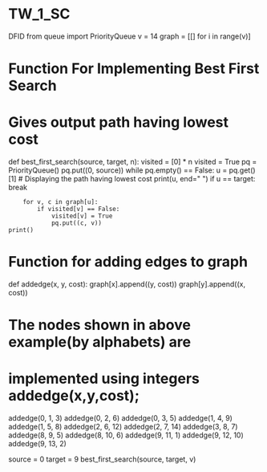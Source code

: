 # TW_1_SC
DFID
from queue import PriorityQueue
v = 14
graph = [[] for i in range(v)]
 
# Function For Implementing Best First Search
# Gives output path having lowest cost
 
 
def best_first_search(source, target, n):
    visited = [0] * n
    visited = True
    pq = PriorityQueue()
    pq.put((0, source))
    while pq.empty() == False:
        u = pq.get()[1]
        # Displaying the path having lowest cost
        print(u, end=" ")
        if u == target:
            break
 
        for v, c in graph[u]:
            if visited[v] == False:
                visited[v] = True
                pq.put((c, v))
    print()
 
# Function for adding edges to graph
 
 
def addedge(x, y, cost):
    graph[x].append((y, cost))
    graph[y].append((x, cost))
 
 
# The nodes shown in above example(by alphabets) are
# implemented using integers addedge(x,y,cost);
addedge(0, 1, 3)
addedge(0, 2, 6)
addedge(0, 3, 5)
addedge(1, 4, 9)
addedge(1, 5, 8)
addedge(2, 6, 12)
addedge(2, 7, 14)
addedge(3, 8, 7)
addedge(8, 9, 5)
addedge(8, 10, 6)
addedge(9, 11, 1)
addedge(9, 12, 10)
addedge(9, 13, 2)
 
source = 0
target = 9
best_first_search(source, target, v)

